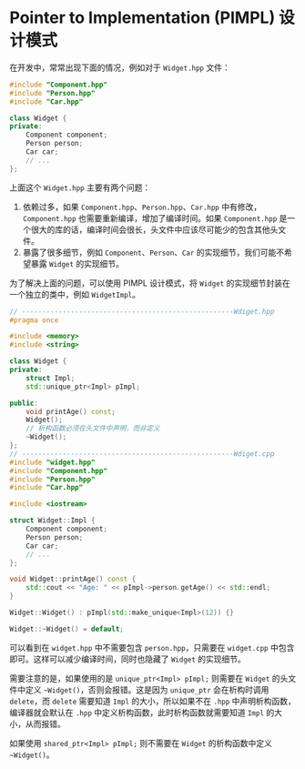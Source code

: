 # Pointer to Implementation (PIMPL) 设计模式

在开发中，常常出现下面的情况，例如对于 `Widget.hpp` 文件：

```C++
#include "Component.hpp"
#include "Person.hpp"
#include "Car.hpp"

class Widget {
private:
	Component component;
	Person person;
	Car car;
	// ...
};
```

上面这个 `Widget.hpp` 主要有两个问题：

1. 依赖过多，如果 `Component.hpp`、`Person.hpp`、`Car.hpp` 中有修改，`Component.hpp` 也需要重新编译，增加了编译时间。如果 `Component.hpp` 是一个很大的库的话，编译时间会很长，头文件中应该尽可能少的包含其他头文件。
2. 暴露了很多细节，例如 `Component`、`Person`、`Car` 的实现细节，我们可能不希望暴露 `Widget` 的实现细节。

为了解决上面的问题，可以使用 PIMPL 设计模式，将 `Widget` 的实现细节封装在一个独立的类中，例如 `WidgetImpl`。

```C++
// ----------------------------------------------------Wdiget.hpp
#pragma once

#include <memory>
#include <string>

class Widget {
private:
    struct Impl;
    std::unique_ptr<Impl> pImpl;

public:
    void printAge() const;
    Widget();
    // 析构函数必须在头文件中声明，而非定义
    ~Widget();
};
// ----------------------------------------------------Wdiget.cpp
#include "widget.hpp"
#include "Component.hpp"
#include "Person.hpp"
#include "Car.hpp"

#include <iostream>

struct Widget::Impl {
	Component component;
	Person person;
	Car car;
	// ...
};

void Widget::printAge() const {
    std::cout << "Age: " << pImpl->person.getAge() << std::endl;
}

Widget::Widget() : pImpl(std::make_unique<Impl>(12)) {}

Widget::~Widget() = default;
```

可以看到在 `widget.hpp` 中不需要包含 `person.hpp`，只需要在 `widget.cpp` 中包含即可。这样可以减少编译时间，同时也隐藏了 `Widget` 的实现细节。

需要注意的是，如果使用的是 `unique_ptr<Impl> pImpl;` 则需要在 `Widget` 的头文件中定义 `~Widget()`，否则会报错。这是因为 `unique_ptr` 会在析构时调用 `delete`，而 `delete` 需要知道 `Impl` 的大小，所以如果不在 `.hpp` 中声明析构函数，编译器就会默认在 `.hpp` 中定义析构函数，此时析构函数就需要知道 `Impl` 的大小，从而报错。

如果使用 `shared_ptr<Impl> pImpl;` 则不需要在 `Widget` 的析构函数中定义 `~Widget()`。
